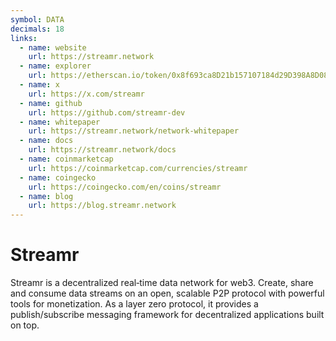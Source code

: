 ```yaml
---
symbol: DATA
decimals: 18
links:
  - name: website
    url: https://streamr.network
  - name: explorer
    url: https://etherscan.io/token/0x8f693ca8D21b157107184d29D398A8D082b38b76
  - name: x
    url: https://x.com/streamr
  - name: github
    url: https://github.com/streamr-dev
  - name: whitepaper
    url: https://streamr.network/network-whitepaper
  - name: docs
    url: https://streamr.network/docs
  - name: coinmarketcap
    url: https://coinmarketcap.com/currencies/streamr
  - name: coingecko
    url: https://coingecko.com/en/coins/streamr
  - name: blog
    url: https://blog.streamr.network
---
```


# Streamr

Streamr is a decentralized real‑time data network for web3. Create, share and consume data streams on an open, scalable P2P protocol with powerful tools for monetization. As a layer zero protocol, it provides a publish/subscribe messaging framework for decentralized applications built on top.
